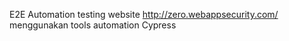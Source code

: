 E2E Automation testing website http://zero.webappsecurity.com/ menggunakan tools automation Cypress
